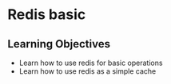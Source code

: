 # Redis basic

## Learning Objectives

* Learn how to use redis for basic operations
* Learn how to use redis as a simple cache